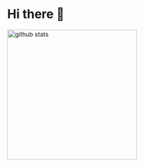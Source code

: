 # Hi there 👋
<p align="left"> 
  <img alt="github stats" height="300px" src="https://github-readme-stats.vercel.app/api?username=soutaschool&theme=solarized-dark&show_icons=ture&count_private=true" />
</p>
